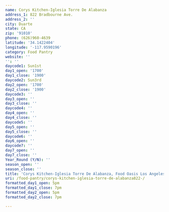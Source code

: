 ```yaml
---
name: Corys Kitchen-Iglesia Torre De Alabanza
address_1: 822 Bradbourne Ave.
address_2: ''
city: Duarte
state: CA
zip: '91010'
phone: (626)960-4639
latitude: '34.1422404'
longitude: '-117.9590196'
category: Food Pantry
website: ''
'': ''
daycode1: Sun1st
day1_open: '1700'
day1_close: '1900'
daycode2: Sun3rd
day2_open: '1700'
day2_close: '1900'
daycode3: ''
day3_open: ''
day3_close: ''
daycode4: ''
day4_open: ''
day4_close: ''
daycode5: ''
day5_open: ''
day5_close: ''
daycode6: ''
day6_open: ''
daycode7: ''
day7_open: ''
day7_close: ''
Year_Round (Y/N): ''
season_open: ''
season_close: ''
title: 'Corys Kitchen-Iglesia Torre De Alabanza, Food Oasis Los Angeles'
uri: /food-pantry/corys-kitchen-iglesia-torre-de-alabanza822-/
formatted_day1_open: 5pm
formatted_day1_close: 7pm
formatted_day2_open: 5pm
formatted_day2_close: 7pm

---
```

